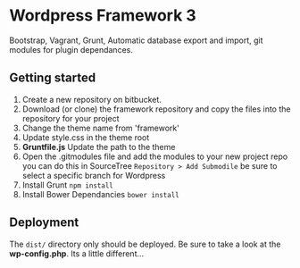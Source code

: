 # Wordpress Framework 3

Bootstrap, Vagrant, Grunt, Automatic database export and import, git modules for plugin dependances.

## Getting started

1. Create a new repository on bitbucket.
2. Download (or clone) the framework repository and copy the files into the repository for your project
3. Change the theme name from 'framework'
4. Update style.css in the theme root 
5. **Gruntfile.js** Update the path to the theme
6. Open the .gitmodules file and add the modules to your new project repo you can do this in SourceTree `Repository > Add Submodile` be sure to select a specific branch for Wordpress
7. Install Grunt `npm install`
8. Install Bower Dependancies `bower install`

## Deployment
The `dist/` directory only should be deployed. Be sure to take a look at the **wp-config.php**. Its a little different...
